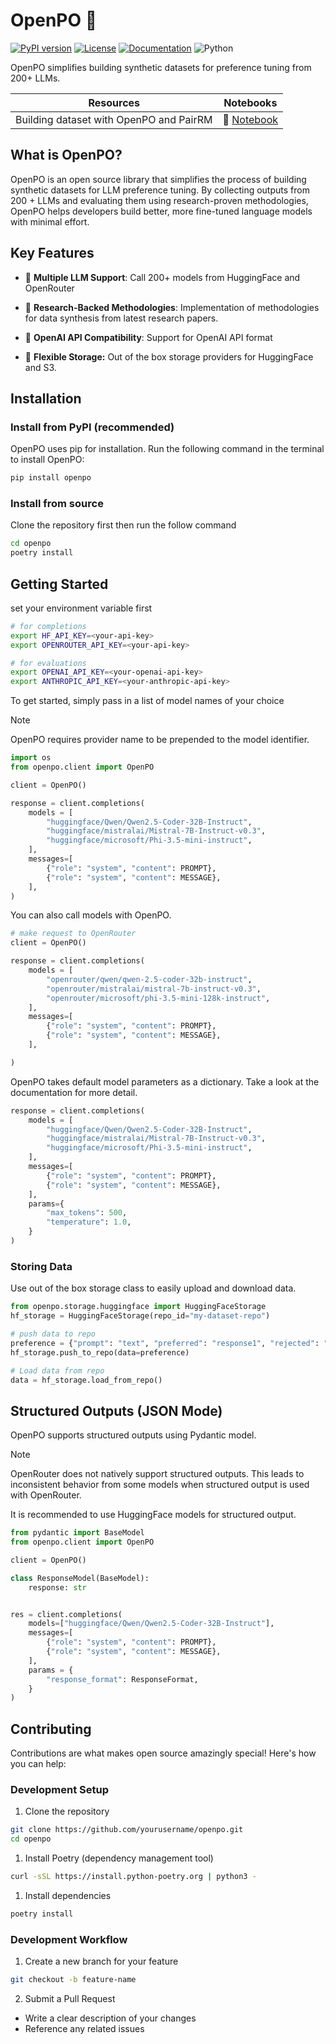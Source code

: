 # OpenPO 🐼
[![PyPI version](https://img.shields.io/pypi/v/openpo.svg)](https://pypi.org/project/openpo/)
[![License](https://img.shields.io/badge/License-Apache%202.0-blue.svg)](https://opensource.org/licenses/Apache-2.0)
[![Documentation](https://img.shields.io/badge/docs-docs.openpo.dev-blue)](https://docs.openpo.dev)
![Python](https://img.shields.io/badge/python->=3.10.1-blue.svg)


OpenPO simplifies building synthetic datasets for preference tuning from 200+ LLMs.

| Resources | Notebooks |
|----------|----------|
| Building dataset with OpenPO and PairRM  |📔 [Notebook](https://colab.research.google.com/drive/1G1T-vOTXjIXuRX3h9OlqgnE04-6IpwIf?usp=sharing) |


## What is OpenPO?
OpenPO is an open source library that simplifies the process of building synthetic datasets for LLM preference tuning. By collecting outputs from 200 + LLMs and evaluating them using research-proven methodologies, OpenPO helps developers build better, more fine-tuned language models with minimal effort.

## Key Features

- 🔌 **Multiple LLM Support**: Call 200+ models from HuggingFace and OpenRouter

- 🧪 **Research-Backed Methodologies**: Implementation of methodologies for data synthesis from latest research papers.

- 🤝 **OpenAI API Compatibility**: Support for OpenAI API format

- 💾 **Flexible Storage:** Out of the box storage providers for HuggingFace and S3.


## Installation
### Install from PyPI (recommended)
OpenPO uses pip for installation. Run the following command in the terminal to install OpenPO:

```bash
pip install openpo
```

### Install from source
Clone the repository first then run the follow command
```bash
cd openpo
poetry install
```

## Getting Started
set your environment variable first

```bash
# for completions
export HF_API_KEY=<your-api-key>
export OPENROUTER_API_KEY=<your-api-key>

# for evaluations
export OPENAI_API_KEY=<your-openai-api-key>
export ANTHROPIC_API_KEY=<your-anthropic-api-key>
```
To get started, simply pass in a list of model names of your choice

> [!NOTE]
> OpenPO requires provider name to be prepended to the model identifier.

```python
import os
from openpo.client import OpenPO

client = OpenPO()

response = client.completions(
    models = [
        "huggingface/Qwen/Qwen2.5-Coder-32B-Instruct",
        "huggingface/mistralai/Mistral-7B-Instruct-v0.3",
        "huggingface/microsoft/Phi-3.5-mini-instruct",
    ],
    messages=[
        {"role": "system", "content": PROMPT},
        {"role": "system", "content": MESSAGE},
    ],
)
```

You can also call models with OpenPO.

```python
# make request to OpenRouter
client = OpenPO()

response = client.completions(
    models = [
        "openrouter/qwen/qwen-2.5-coder-32b-instruct",
        "openrouter/mistralai/mistral-7b-instruct-v0.3",
        "openrouter/microsoft/phi-3.5-mini-128k-instruct",
    ],
    messages=[
        {"role": "system", "content": PROMPT},
        {"role": "system", "content": MESSAGE},
    ],

)
```

OpenPO takes default model parameters as a dictionary. Take a look at the documentation for more detail.

```python
response = client.completions(
    models = [
        "huggingface/Qwen/Qwen2.5-Coder-32B-Instruct",
        "huggingface/mistralai/Mistral-7B-Instruct-v0.3",
        "huggingface/microsoft/Phi-3.5-mini-instruct",
    ],
    messages=[
        {"role": "system", "content": PROMPT},
        {"role": "system", "content": MESSAGE},
    ],
    params={
        "max_tokens": 500,
        "temperature": 1.0,
    }
)

```

### Storing Data
Use out of the box storage class to easily upload and download data.

```python
from openpo.storage.huggingface import HuggingFaceStorage
hf_storage = HuggingFaceStorage(repo_id="my-dataset-repo")

# push data to repo
preference = {"prompt": "text", "preferred": "response1", "rejected": "response2"}
hf_storage.push_to_repo(data=preference)

# Load data from repo
data = hf_storage.load_from_repo()
```

## Structured Outputs (JSON Mode)
OpenPO supports structured outputs using Pydantic model.

> [!NOTE]
> OpenRouter does not natively support structured outputs. This leads to inconsistent behavior from some models when structured output is used with OpenRouter.
>
> It is recommended to use HuggingFace models for structured output.


```python
from pydantic import BaseModel
from openpo.client import OpenPO

client = OpenPO()

class ResponseModel(BaseModel):
    response: str


res = client.completions(
    models=["huggingface/Qwen/Qwen2.5-Coder-32B-Instruct"],
    messages=[
        {"role": "system", "content": PROMPT},
        {"role": "system", "content": MESSAGE},
    ],
    params = {
        "response_format": ResponseFormat,
    }
)
```

## Contributing
Contributions are what makes open source amazingly special! Here's how you can help:

### Development Setup
1. Clone the repository
```bash
git clone https://github.com/yourusername/openpo.git
cd openpo
```

1. Install Poetry (dependency management tool)
```bash
curl -sSL https://install.python-poetry.org | python3 -
```

1. Install dependencies
```bash
poetry install
```

### Development Workflow
1. Create a new branch for your feature
```bash
git checkout -b feature-name
```

2. Submit a Pull Request
- Write a clear description of your changes
- Reference any related issues
